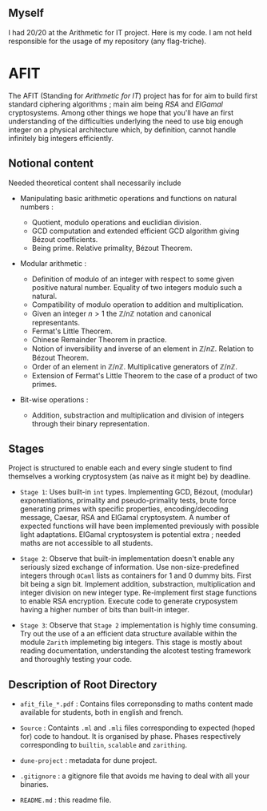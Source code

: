 ## Myself

I had 20/20 at the Arithmetic for IT project. Here is my code. I am not held responsible for the usage of my repository (any flag-triche).

# AFIT

The AFIT (Standing for *Arithmetic for IT*) project has for for aim to
build first standard ciphering algorithms ; main aim being *RSA* and
*ElGamal* cryptosystems. Among other things we hope that you'll have
an first understanding of the difficulties underlying the need to use
big enough integer on a physical architecture which, by definition,
cannot handle infinitely big integers efficiently.

## Notional content

Needed theoretical content shall necessarily include

- Manipulating basic arithmetic operations and functions on
  natural numbers :

    - Quotient, modulo operations and euclidian division.
    - GCD computation and extended efficient GCD algorithm giving
      Bézout coefficients.
    - Being prime. Relative primality, Bézout Theorem.

- Modular arithmetic :
    - Definition of modulo of an integer with respect to some given
      positive natural number. Equality of two integers modulo such
      a natural.
    - Compatibility of modulo operation to addition and
      multiplication.
    - Given an integer $n > 1$ the $\mathbb{Z}/n\mathbb{Z}$ notation
      and canonical representants.
    - Fermat's Little Theorem.
    - Chinese Remainder Theorem in practice.
    - Notion of inversibility and inverse of an element in
      $\mathbb{Z}/n\mathbb{Z}$.
      Relation to Bézout Theorem.
    - Order of an element in $\mathbb{Z}/n\mathbb{Z}$. Multiplicative
      generators of $\mathbb{Z}/n\mathbb{Z}$.
    - Extension of Fermat's Little Theorem to the case of a product
      of two primes.

- Bit-wise operations :
    - Addition, substraction and multiplication and division of
      integers through their binary representation.

## Stages

Project is structured to enable each and every single student to find
themselves a working cryptosystem (as naive as it might be) by
deadline.

- `Stage 1`: Uses built-in `int` types. Implementing GCD, Bézout,
  (modular) exponentiations, primality and pseudo-primality tests,
  brute force generating primes with specific properties,
  encoding/decoding message, Caesar, RSA and ElGamal cryptosystem. A
  number of expected functions will have been implemented previously
  with possible light adaptations. ElGamal cryptosystem is potential
  extra ; needed maths are not accessible to all students.

- `Stage 2`: Observe that built-in implementation doesn't enable any
  seriously sized exchange of information. Use non-size-predefined
  integers through `OCaml` lists as containers for $1$ and $0$ dummy
  bits. First bit being a sign bit. Implement addition, substraction,
  multiplication and integer division on new integer
  type. Re-implement first stage functions to enable RSA
  encryption. Execute code to generate cryposystem having a higher
  number of bits than built-in integer.

- `Stage 3`: Observe that `Stage 2` implementation is highly time
  consuming. Try out the use of a an efficient data structure
  available within the module `Zarith` implemeting big integers. This
  stage is mostly about reading documentation, understanding the
  alcotest testing framework and thoroughly testing your code.

## Description of Root Directory

- `afit_file_*.pdf` : Contains files correponsding to maths content
  made available for students, both in english and french.

- `Source` : Containts ``.ml`` and ``.mli`` files corresponding to
  expected (hoped for) code to handout. It is organised by
  phase. Phases respectively corresponding to ``builtin``,
  ``scalable`` and ``zarithing``.

- `dune-project` : metadata for dune project.

- `.gitignore` : a gitignore file that avoids me having to deal with all your binaries.

- `README.md` : this readme file.
